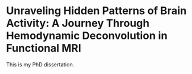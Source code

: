 # Unraveling Hidden Patterns of Brain Activity: A Journey Through Hemodynamic Deconvolution in Functional MRI

This is my PhD dissertation.
